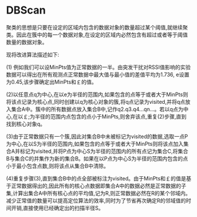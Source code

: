 # DBScan

  聚类的思想是只要在设定的区域内包含的数据对象的数量超过某个阈值,就继续聚类。因此在簇中的每一个数据对象,在设定的区域内必然包含有超过或者等于阈值数量的数据对象。

现将改进算法描述如下:

(1) 例如我们可以设MinPts值为正常数据的一半。由突发干扰对RSSI值影响的实验数据可以得出在所有观测点正常数据中最大值与最小值的差值平均为1.736, e设置为0.45,该步骤确定出MinPts和￡的值。

(2)以任意点q为中心,在以e为半径的范围内,如果包含的点等于或者大于MinPts则将该点记录为核心点,同时创建以q为核心对象的簇,将q点记录为visited,并将q点放入集合A中。簇中的所有数据点放入集合B中,记作q2.q3.q4...qn…。若以q点为中心,在以￡;为半径的范围内点包含的点小于MinPts,则舍弃该点,重复(2)步骤,直到找到核心对象q。

(3)由于正常数据只有一个簇,因此对集合B中未被标记为visited的数据,选取一点P为中心,在以S为半径的范围内,如果包含的点等于或者大于MinPts则将该点加入集合A并标记为visited,并将P点为中心S为半径的范围内的所有点记为集合C,将集合B与集合C的并集作为新的集合B。如果在以P点为中心S为半径的范围内包含的点小于最小包含点数,则将该点从集合B中清除。

(4)重复步骤(3),直到集合B中的点全部被标注为visited。由于MinPts和￡的值是基于正常数据得出的,因此所有的核心点数据即集合A中的数据必然是正常数据的子集,计算出集合A中所有核心点的平均值,记为R,则正常数据必然在R的某个邻域内。减少正常值的数量可以提高定位算法的效率,同时为了节省再次确定R的邻域值的时间开销,直接使用已经确定出的扫描半径S。
